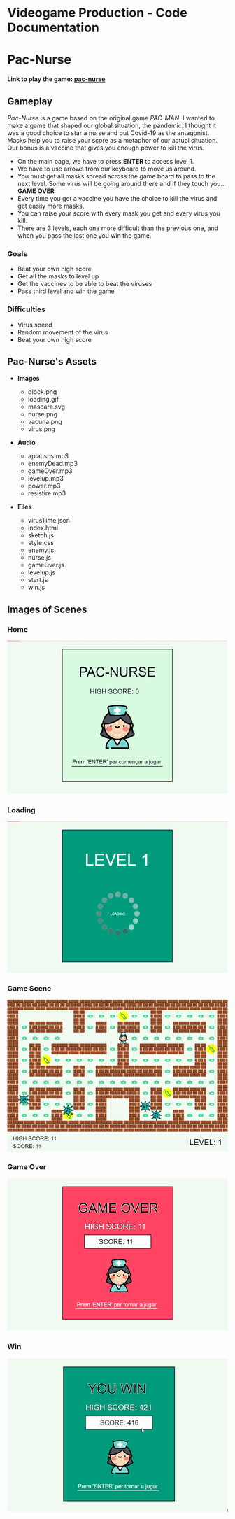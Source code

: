 # Videogame Production - Code Documentation

# Pac-Nurse

**Link to play the game: [pac-nurse](https://editor.p5js.org/marinaurpi267/full/NOSOekFOf)**


## Gameplay
*Pac-Nurse* is a game based on the original game *PAC-MAN*. I wanted to make a game that shaped our global situation, the pandemic. I thought it was a good choice to star a nurse and put Covid-19 as the antagonist. Masks help you to raise your score as a metaphor of our actual situation. Our bonus is a vaccine that gives you enough power to kill the virus.
* On the main page, we have to press **ENTER** to access level 1.
* We have to use arrows from our keyboard to move us around.
* You must get all masks spread across the game board to pass to the next level. Some virus will be going around there and if they touch you… **GAME OVER**
* Every time you get a vaccine you have the choice to kill the virus and get easily more masks.
* You can raise your score with every mask you get and every virus you kill.
* There are 3 levels, each one more difficult than the previous one, and when you pass the last one you win the game.

### Goals
* Beat your own high score
* Get all the masks to level up
* Get the vaccines to be able to beat the viruses
* Pass third level and win the game

### Difficulties
* Virus speed
* Random movement of the virus
* Beat your own high score


## Pac-Nurse's Assets

* **Images**
  * block.png
  * loading.gif
  * mascara.svg
  * nurse.png
  * vacuna.png
  * virus.png

* **Audio**
  * aplausos.mp3
  * enemyDead.mp3
  * gameOver.mp3
  * levelup.mp3
  * power.mp3
  * resistire.mp3

* **Files**
  * virusTime.json
  * index.html
  * sketch.js
  * style.css
  * enemy.js
  * nurse.js
  * gameOver.js
  * levelup.js
  * start.js
  * win.js


## Images of Scenes

### Home
![home](home.PNG)

### Loading
![loading](loading.PNG)

### Game Scene
![level1](GameScene.PNG)

### Game Over 
![gameOver](GameOver.PNG)

### Win 
![win](win.PNG)
